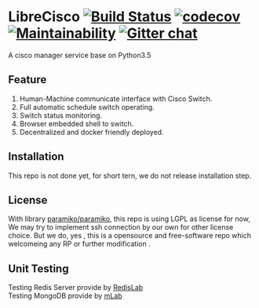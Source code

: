 # LibreCisco [![Build Status](https://travis-ci.org/YuntechNet/LibreCisco.svg?branch=master)](https://travis-ci.org/YuntechNet/LibreCisco) [![codecov](https://codecov.io/gh/YuntechNet/LibreCisco/branch/master/graph/badge.svg)](https://codecov.io/gh/YuntechNet/LibreCisco) [![Maintainability](https://api.codeclimate.com/v1/badges/354307fe29feac3d46ad/maintainability)](https://codeclimate.com/github/YuntechNet/LibreCisco/maintainability) [![Gitter chat](https://badges.gitter.im/LibreCisco/Lobby.png)](https://gitter.im/LibreCisco/Lobby)   
A cisco manager service base on Python3.5

## Feature

  1. Human-Machine communicate interface with Cisco Switch.
  2. Full automatic schedule switch operating.
  3. Switch status monitoring.
  4. Browser embedded shell to switch.
  5. Decentralized and docker friendly deployed.

## Installation
This repo is not done yet, for short tern, we do not release installation step.

## License
With library [paramiko/paramiko](https://github.com/paramiko/paramiko), this repo is using LGPL as license for now,
We may try to implement ssh connection by our own for other license choice.
But we do, yes , this is a opensource and free-software repo which welcomeing any RP or further modification .

## Unit Testing
Testing Redis Server provide by [RedisLab](https://redislabs.com/)  
Testing MongoDB provide by [mLab](https://mlab.com/)
